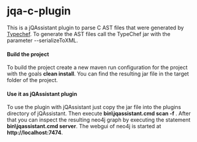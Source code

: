 # jqa-c-plugin

This is a jQAssistant plugin to parse C AST files that were generated by [Typechef](https://github.com/ckaestne/TypeChef).
To generate the AST files call the TypeChef jar with the parameter --serializeToXML.

#### Build the project

To build the project create a new maven run configuration for the project with the goals **clean install**. You can find the resulting jar file in the target folder of the project.

#### Use it as jQAssistant plugin

To use the plugin with jQAssistant just copy the jar file into the plugins directory of jQAssistant. Then execute **bin\jqassistant.cmd scan -f <your ast file>**. After that you can inspect the resulting neo4j graph by executing the statement **bin\jqassistant.cmd server**. The webgui of neo4j is started at **http://localhost:7474**.